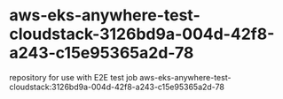 # aws-eks-anywhere-test-cloudstack-3126bd9a-004d-42f8-a243-c15e95365a2d-78
repository for use with E2E test job aws-eks-anywhere-test-cloudstack:3126bd9a-004d-42f8-a243-c15e95365a2d-78

